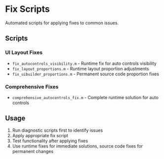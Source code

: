 # Fix Scripts

Automated scripts for applying fixes to common issues.

## Scripts

### UI Layout Fixes
- `fix_autocontrols_visibility.m` - Runtime fix for auto controls visibility
- `fix_layout_proportions.m` - Runtime layout proportion adjustments
- `fix_uibuilder_proportions.m` - Permanent source code proportion fixes

### Comprehensive Fixes
- `comprehensive_autocontrols_fix.m` - Complete runtime solution for auto controls

## Usage

1. Run diagnostic scripts first to identify issues
2. Apply appropriate fix script
3. Test functionality after applying fixes
4. Use runtime fixes for immediate solutions, source code fixes for permanent changes